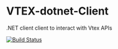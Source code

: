 # VTEX-dotnet-Client
.NET client client to interact with Vtex APIs

[![Build Status](https://dev.azure.com/rafaelbaade/VtexDotnetClient/_apis/build/status/VtexDotnetClient-ASP.NET%20Core-CI?branchName=master)](https://dev.azure.com/rafaelbaade/VtexDotnetClient/_build/latest?definitionId=3&branchName=master)
